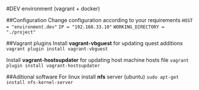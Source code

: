 #DEV environment (vagrant + docker)

##Configuration
Change configuration according to your requirements
`HOST = "environment.dev"`
`IP = "192.168.33.10"`
`WORKING_DIRECTORY = "./project"`

##Vagrant plugins
Install **vagrant-vbguest** for updating quest additions
`vagrant plugin install vagrant-vbguest`

Install **vagrant-hostsupdater** for updating host machine hosts file
`vagrant plugin install vagrant-hostsupdater`

##Aditional software
For linux install **nfs** server (ubuntu)
`sudo apt-get install nfs-kernel-server`